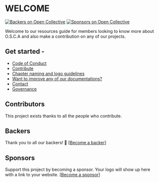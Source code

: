 # WELCOME

[![Backers on Open Collective](https://opencollective.com/osca/backers/badge.svg)](./#backers) [![Sponsors on Open Collective](https://opencollective.com/osca/sponsors/badge.svg)](./#sponsors)

Welcome to our resources guide for members looking to know more about O.S.C.A and also make a contribution on any of our projects.

## Get started -

* [Code of Conduct]()
* [Contribute](contributing/engineering/contribute.md)
* [Chapter naming and logo guidelines](about/guidelines.md)
* [Want to improve any of our documentations?]()
* [Contact]()
* [Governance](about/the-osca-way/governance.md)

## Contributors

This project exists thanks to all the people who contribute. 

## Backers

Thank you to all our backers! 🙏 \[[Become a backer](https://opencollective.com/osca#backer)\]

## Sponsors

Support this project by becoming a sponsor. Your logo will show up here with a link to your website. \[[Become a sponsor](https://opencollective.com/osca#sponsor)\]

